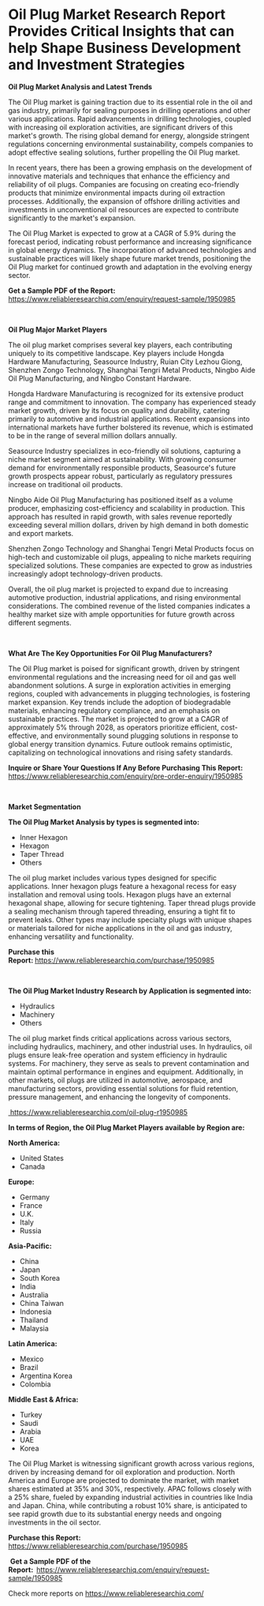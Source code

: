 <p><h1>Oil Plug Market Research Report Provides Critical Insights that can help Shape Business Development and Investment Strategies</h1></p><p><strong>Oil Plug Market Analysis and Latest Trends</strong></p>
<p><p>The Oil Plug market is gaining traction due to its essential role in the oil and gas industry, primarily for sealing purposes in drilling operations and other various applications. Rapid advancements in drilling technologies, coupled with increasing oil exploration activities, are significant drivers of this market's growth. The rising global demand for energy, alongside stringent regulations concerning environmental sustainability, compels companies to adopt effective sealing solutions, further propelling the Oil Plug market.</p><p>In recent years, there has been a growing emphasis on the development of innovative materials and techniques that enhance the efficiency and reliability of oil plugs. Companies are focusing on creating eco-friendly products that minimize environmental impacts during oil extraction processes. Additionally, the expansion of offshore drilling activities and investments in unconventional oil resources are expected to contribute significantly to the market's expansion.</p><p>The Oil Plug Market is expected to grow at a CAGR of 5.9% during the forecast period, indicating robust performance and increasing significance in global energy dynamics. The incorporation of advanced technologies and sustainable practices will likely shape future market trends, positioning the Oil Plug market for continued growth and adaptation in the evolving energy sector.</p></p>
<p><strong>Get a Sample PDF of the Report:&nbsp;</strong> <a href="https://www.reliableresearchiq.com/enquiry/request-sample/1950985?utm_campaign=99&utm_medium=2&utm_source=Github&utm_content=ia&utm_term=31012025&utm_id=oil-plug">https://www.reliableresearchiq.com/enquiry/request-sample/1950985</a></p>
<p>&nbsp;</p>
<p><strong>Oil Plug Major Market Players</strong></p>
<p><p>The oil plug market comprises several key players, each contributing uniquely to its competitive landscape. Key players include Hongda Hardware Manufacturing, Seasource Industry, Ruian City Lezhou Giong, Shenzhen Zongo Technology, Shanghai Tengri Metal Products, Ningbo Aide Oil Plug Manufacturing, and Ningbo Constant Hardware. </p><p>Hongda Hardware Manufacturing is recognized for its extensive product range and commitment to innovation. The company has experienced steady market growth, driven by its focus on quality and durability, catering primarily to automotive and industrial applications. Recent expansions into international markets have further bolstered its revenue, which is estimated to be in the range of several million dollars annually.</p><p>Seasource Industry specializes in eco-friendly oil solutions, capturing a niche market segment aimed at sustainability. With growing consumer demand for environmentally responsible products, Seasource's future growth prospects appear robust, particularly as regulatory pressures increase on traditional oil products.</p><p>Ningbo Aide Oil Plug Manufacturing has positioned itself as a volume producer, emphasizing cost-efficiency and scalability in production. This approach has resulted in rapid growth, with sales revenue reportedly exceeding several million dollars, driven by high demand in both domestic and export markets.</p><p>Shenzhen Zongo Technology and Shanghai Tengri Metal Products focus on high-tech and customizable oil plugs, appealing to niche markets requiring specialized solutions. These companies are expected to grow as industries increasingly adopt technology-driven products.</p><p>Overall, the oil plug market is projected to expand due to increasing automotive production, industrial applications, and rising environmental considerations. The combined revenue of the listed companies indicates a healthy market size with ample opportunities for future growth across different segments.</p></p>
<p>&nbsp;</p>
<p><strong>What Are The Key Opportunities For Oil Plug Manufacturers?</strong></p>
<p><p>The Oil Plug market is poised for significant growth, driven by stringent environmental regulations and the increasing need for oil and gas well abandonment solutions. A surge in exploration activities in emerging regions, coupled with advancements in plugging technologies, is fostering market expansion. Key trends include the adoption of biodegradable materials, enhancing regulatory compliance, and an emphasis on sustainable practices. The market is projected to grow at a CAGR of approximately 5% through 2028, as operators prioritize efficient, cost-effective, and environmentally sound plugging solutions in response to global energy transition dynamics. Future outlook remains optimistic, capitalizing on technological innovations and rising safety standards.</p></p>
<p><strong>Inquire or Share Your Questions If Any Before Purchasing This Report:</strong> <a href="https://www.reliableresearchiq.com/enquiry/pre-order-enquiry/1950985?utm_campaign=99&utm_medium=2&utm_source=Github&utm_content=ia&utm_term=31012025&utm_id=oil-plug">https://www.reliableresearchiq.com/enquiry/pre-order-enquiry/1950985</a></p>
<p>&nbsp;</p>
<p><strong>Market Segmentation</strong></p>
<p><strong>The Oil Plug Market Analysis by types is segmented into:</strong></p>
<p><ul><li>Inner Hexagon</li><li>Hexagon</li><li>Taper Thread</li><li>Others</li></ul></p>
<p><p>The oil plug market includes various types designed for specific applications. Inner hexagon plugs feature a hexagonal recess for easy installation and removal using tools. Hexagon plugs have an external hexagonal shape, allowing for secure tightening. Taper thread plugs provide a sealing mechanism through tapered threading, ensuring a tight fit to prevent leaks. Other types may include specialty plugs with unique shapes or materials tailored for niche applications in the oil and gas industry, enhancing versatility and functionality.</p></p>
<p><strong>Purchase this Report:&nbsp;</strong><a href="https://www.reliableresearchiq.com/purchase/1950985?utm_campaign=99&utm_medium=2&utm_source=Github&utm_content=ia&utm_term=31012025&utm_id=oil-plug">https://www.reliableresearchiq.com/purchase/1950985</a></p>
<p>&nbsp;</p>
<p><strong>The Oil Plug Market Industry Research by Application is segmented into:</strong></p>
<p><ul><li>Hydraulics</li><li>Machinery</li><li>Others</li></ul></p>
<p><p>The oil plug market finds critical applications across various sectors, including hydraulics, machinery, and other industrial uses. In hydraulics, oil plugs ensure leak-free operation and system efficiency in hydraulic systems. For machinery, they serve as seals to prevent contamination and maintain optimal performance in engines and equipment. Additionally, in other markets, oil plugs are utilized in automotive, aerospace, and manufacturing sectors, providing essential solutions for fluid retention, pressure management, and enhancing the longevity of components.</p></p>
<p><a href="https://www.reliableresearchiq.com/oil-plug-r1950985?utm_campaign=99&utm_medium=2&utm_source=Github&utm_content=ia&utm_term=31012025&utm_id=oil-plug">&nbsp;https://www.reliableresearchiq.com/oil-plug-r1950985</a></p>
<p><strong>In terms of Region, the Oil Plug Market Players available by Region are:</strong></p>
<p>
    <p> <strong> North America: </strong>
        <ul>
            <li>United States</li>
            <li>Canada</li>
        </ul>
        </p> 
    <p> <strong> Europe: </strong>
        <ul>
            <li>Germany</li>
            <li>France</li>
            <li>U.K.</li>
            <li>Italy</li>
            <li>Russia</li>
        </ul>
        </p> 
    <p> <strong> Asia-Pacific: </strong>
        <ul>
            <li>China</li>
            <li>Japan</li>
            <li>South Korea</li>
            <li>India</li>
            <li>Australia</li>
            <li>China Taiwan</li>
            <li>Indonesia</li>
            <li>Thailand</li>
            <li>Malaysia</li>
        </ul>
        </p> 
    <p> <strong> Latin America: </strong>
        <ul>
            <li>Mexico</li>
            <li>Brazil</li>
            <li>Argentina Korea</li>
            <li>Colombia</li>
        </ul>
        </p> 
    <p> <strong> Middle East & Africa: </strong>
        <ul>
            <li>Turkey</li>
            <li>Saudi</li>
            <li>Arabia</li>
            <li>UAE</li>
            <li>Korea</li>
        </ul>
    </p>
    </p>
<p><p>The Oil Plug Market is witnessing significant growth across various regions, driven by increasing demand for oil exploration and production. North America and Europe are projected to dominate the market, with market shares estimated at 35% and 30%, respectively. APAC follows closely with a 25% share, fueled by expanding industrial activities in countries like India and Japan. China, while contributing a robust 10% share, is anticipated to see rapid growth due to its substantial energy needs and ongoing investments in the oil sector.</p></p>
<p><strong>Purchase this Report: </strong><a href="https://www.reliableresearchiq.com/purchase/1950985?utm_campaign=99&utm_medium=2&utm_source=Github&utm_content=ia&utm_term=31012025&utm_id=oil-plug">https://www.reliableresearchiq.com/purchase/1950985</a></p>
<p>&nbsp;<strong>Get a Sample PDF of the Report:&nbsp;&nbsp;</strong><a href="https://www.reliableresearchiq.com/enquiry/request-sample/1950985?utm_campaign=99&utm_medium=2&utm_source=Github&utm_content=ia&utm_term=31012025&utm_id=oil-plug">https://www.reliableresearchiq.com/enquiry/request-sample/1950985</a></p>
<p><strong></strong></p>
<p>Check more reports on <a href="https://www.reliableresearchiq.com/?utm_campaign=99&utm_medium=2&utm_source=Github&utm_content=ia&utm_term=31012025&utm_id=oil-plug">https://www.reliableresearchiq.com/</a></p>